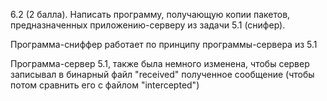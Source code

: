 6.2 (2 балла). Написать программу, получающую копии пакетов, предназначенных приложению-серверу из задачи 5.1 (снифер).

Программа-сниффер работает по принципу программы-сервера из 5.1

Программа-сервер 5.1, также была немного изменена, чтобы сервер записывал в бинарный файл "received" полученное сообщение (чтобы потом сравнить его с файлом "intercepted")
